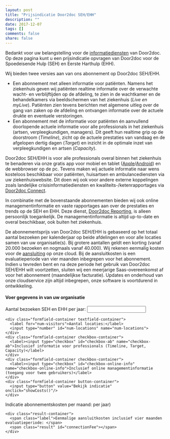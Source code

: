 ```yaml
---
layout: post
title: "Prijsindicatie Door2doc SEH/EHH"
description: ""
date: 2017-12-07
tags: []
comments: false
share: false
---
```


Bedankt voor uw belangstelling voor de [informatiediensten](http://docs.door2doc.com/2017-12-08/Door2doc/) van Door2doc. Op deze pagina kunt u een prijsindicatie opvragen van Door2doc voor de Spoedeisende Hulp (SEH) en Eerste Harthulp (EHH).

Wij bieden twee versies aan van ons abonnement op Door2doc SEH/EHH.
* Een abonnement met alleen informatie voor patiënten. Namens het ziekenhuis geven wij patiënten realtime informatie over de verwachte wacht- en verblijftijden op de afdeling, te zien in de wachtkamer en de behandelkamers via beeldschermen van het ziekenhuis (*Live en myLive*). Patiënten zien tevens berichten met algemene uitleg over de gang van zaken op de afdeling en ontvangen informatie over de actuele drukte en eventuele verstoringen.
* Een abonnement met de informatie voor patiënten én aanvullend doorlopende actuele informatie voor alle professionals in het ziekenhuis (artsen, verpleegkundigen, managers). Dit geeft hun realtime grip op de doorstroom (*Timeline*), zicht op de actuele prestaties van vandaag en de afgelopen dertig dagen (*Target*) en inzicht in de optimale inzet van verpleegkundigen en artsen (*Capacity*).

Door2doc SEH/EHH is voor alle professionals overal binnen het ziekenhuis te benaderen via onze gratis app voor mobiel en tablet ([Apple](https://itunes.apple.com/us/app/door2doc-grip-op-wachttijd/id1237548513?l=nl&ls=1&mt=8)/[Android](https://play.google.com/store/apps/details?id=com.door2doc.app)) en de webbrowser op de pc. Tevens maken wij actuele informatie naar wens kosteloos beschikbaar voor patiënten, huisartsen en ambulancediensten via uw ziekenhuiswebsite. Dit doen wij ook voor andere externe koppelingen zoals landelijke crisisinformatiediensten en kwaliteits-/ketenrapportages via [Door2doc Connect](http://docs.door2doc.com/2017-12-05/Door2doc-Connect).

In combinatie met de bovenstaande abonnementen bieden wij ook online managementinformatie en vaste rapportages aan over de prestaties en trends op de SEH en EHH. Deze dienst, [Door2doc Reporting](http://docs.door2doc.com/2017-12-04/Door2doc-Reporting), is alleen persoonlijk toegankelijk. De managementinformatie is altijd up-to-date en overal beschikbaar, ook buiten het ziekenhuis.

De abonnementsprijs van Door2doc SEH/EHH is gebaseerd op het totaal aantal bezoeken per kalenderjaar op beide afdelingen en voor alle locaties samen van uw organisatie(s). Bij grotere aantallen geldt een korting (vanaf 20.000 bezoeken en nogmaals vanaf 40.000). Wij rekenen eenmalig kosten voor de [aansluiting](http://docs.door2doc.com/2017-12-06/aansluitinformatie/) op onze cloud. Bij de aansluitkosten is een evaluatieperiode van vier maanden inbegrepen voor het abonnement. Indien u tevreden bent en na deze periode het gebruik van Door2doc SEH/EHH wilt voortzetten, sluiten wij een meerjarige Saas-overeenkomst af voor het abonnement (maandelijkse facturatie). Updates en onderhoud van onze cloudservice zijn altijd inbegrepen, onze software is voortdurend in ontwikkeling.

#### Voer gegevens in van uw organisatie
<p>

  <form action="" id="kosten-indicatie">
    <div class="formfield-container textfield-container">
      <label for="num-visitors">Aantal bezoeken SEH en EHH per jaar:</label>
      <input type="number" id="num-visitors" name="num-visitors">
    </div>
  
    <div class="formfield-container textfield-container">
      <label for="num-visitors">Aantal locaties:</label>
      <input type="number" id="num-locations" name="num-locations">
    </div>
    <div class="formfield-container checkbox-container">
      <label><input type="checkbox" id="checkbox-ab" name="checkbox-ab">Inclusief informatie voor professionals (Timeline, Target, Capacity)</label>
    </div>
    <div class="formfield-container checkbox-container">
      <label><input type="checkbox" id="checkbox-online-info" name="checkbox-online-info">Inclusief online managementinformatie (toegang voor twee gebruikers)</label>
    </div>
    <div class="formfield-container button-container">
      <input type="button" value="Bekijk indicatie" onclick="showCosts()"/>
    </div>
  </form>
  
  <div id="kosten-indicatie-result">
    <div class="result-container">
      <span class="label">Indicatie abonnementskosten per maand: </span>
      <strong class="result" id="resultMonth"></strong>
      <span class="result" id="result"></span>
      <span> per jaar)</span>
    </div>
  
    <div class="result-container">
      <span class="label">Eenmalige aansluitkosten inclusief vier maanden evaluatieperiode: </span>
      <span class="result" id="connectionFee"></span>
    </div>
  </div>
  
  <script>
      document.getElementById("kosten-indicatie").addEventListener("keypress", function(ev) {
          if (ev.keyCode == 13) {
              showCosts();
          }
      });
  
      function numberWithCommas(x) {
          return x.toString().replace(/\B(?=(\d{3})+(?!\d))/g, ".");
      }
  
      //  reductie 40% bij aantal > 40k, 20% bij aantal tussen 20-40k
      function calculateCosts(numVisitors, numLocations, ab, oi) {
  
          var rateA = .55,
              rateAB = .85,
              price = 0,
              feeBasicA = 7450,
              feeBasicAB = 12450,
              feeNextA = 5000,
              feeNextAB = 6000,
              feeOI = 1800,
              connectionFee = 0,
              connectionFeeOI = 5500,
              limitVisitors_1 = 20000,
              limitVisitors_2 = 40000,
              ab_included = ab,
              oi_included = oi,
              rate = ab_included ? rateAB : rateA;
          feeBasic = ab_included ? feeBasicAB : feeBasicA;
          feeNext = ab_included ? feeNextAB : feeNextA;
  
  
  
          if ( numVisitors > limitVisitors_2 ){
  
              price = parseInt(numVisitors - limitVisitors_2) * rate * (1-0.4) + limitVisitors_1 * rate * (1.8);
  
          } else if (numVisitors > limitVisitors_1) {
  
              price = parseInt(numVisitors - limitVisitors_1) * rate * (1-0.2) + limitVisitors_1 * rate;
  
          } else {
  
              price = numVisitors * rate;
  
          }
  
          if(numLocations > 1) {
  
              connectionFee = feeBasic + (numLocations - 1) * feeNext;
  
          } else {
  
              connectionFee = feeBasic;
  
          }
  
          if(oi_included) {
              price += feeOI;
              connectionFee += connectionFeeOI;
          }
  
          return ({"price":price, "connectionFee":connectionFee});
      }
  
      function showCosts() {
  
          var inputVisitors = parseInt(document.getElementById('num-visitors').value),
              inputLocations = parseInt(document.getElementById('num-locations').value),
              ab_included = Boolean(document.getElementById('checkbox-ab').checked),
              online_info_included = Boolean(document.getElementById('checkbox-online-info').checked);
  
          if (inputVisitors == "") {
              inputVisitors = 0;
          }
  
          if (inputLocations == "") {
              inputLocations = 0;
          }
  
          var result = calculateCosts(parseInt(inputVisitors), parseInt(inputLocations), ab_included, online_info_included),
              unit = '€',
              cents = ',-';
  
          document.getElementById('result').textContent        = unit + " " + numberWithCommas(parseInt(result.price)) + cents;
          document.getElementById('resultMonth').textContent   = unit + " " + numberWithCommas(parseInt(result.price / 12)) + cents;
          document.getElementById('connectionFee').textContent  = unit + " " + numberWithCommas(parseInt(result.connectionFee)) + cents;
  
          var resultContainer = document.getElementById('kosten-indicatie-result');
  
          if (resultContainer) {
              resultContainer.className = 'show';
          }
      }
  
  </script>
